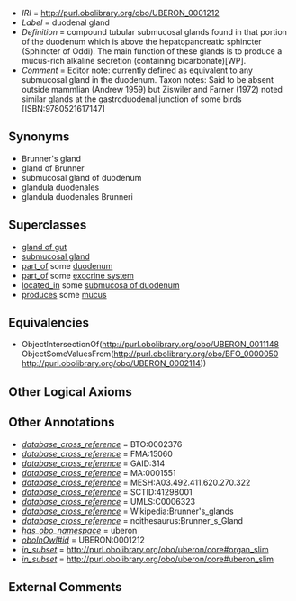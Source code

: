  * *IRI* = http://purl.obolibrary.org/obo/UBERON_0001212
 * *Label* = duodenal gland
 * *Definition* = compound tubular submucosal glands found in that portion of the duodenum which is above the hepatopancreatic sphincter (Sphincter of Oddi). The main function of these glands is to produce a mucus-rich alkaline secretion (containing bicarbonate)[WP].
 * *Comment* = Editor note: currently defined as equivalent to any submucosal gland in the duodenum. Taxon notes: Said to be absent outside mammlian (Andrew 1959) but Ziswiler and Farner (1972) noted similar glands at the gastroduodenal junction of some birds [ISBN:9780521617147]

## Synonyms

 * Brunner's gland
 * gland of Brunner
 * submucosal gland of duodenum
 * glandula duodenales
 * glandula duodenales Brunneri

## Superclasses

 * [gland of gut](../../UBERON/08/UBERON_0003408.md)
 * [submucosal gland](../../UBERON/48/UBERON_0011148.md)
 * [part_of](../../BFO/50/BFO_0000050.md) some [duodenum](../../UBERON/14/UBERON_0002114.md)
 * [part_of](../../BFO/50/BFO_0000050.md) some [exocrine system](../../UBERON/30/UBERON_0002330.md)
 * [located_in](../../RO/25/RO_0001025.md) some [submucosa of duodenum](../../UBERON/32/UBERON_0003332.md)
 * [produces](../../RO/00/RO_0003000.md) some [mucus](../../UBERON/12/UBERON_0000912.md)

## Equivalencies

 * ObjectIntersectionOf(<http://purl.obolibrary.org/obo/UBERON_0011148> ObjectSomeValuesFrom(<http://purl.obolibrary.org/obo/BFO_0000050> <http://purl.obolibrary.org/obo/UBERON_0002114>))

## Other Logical Axioms


## Other Annotations

 * *[database_cross_reference](../../ef/oboInOwl#hasDbXref.md)* = BTO:0002376
 * *[database_cross_reference](../../ef/oboInOwl#hasDbXref.md)* = FMA:15060
 * *[database_cross_reference](../../ef/oboInOwl#hasDbXref.md)* = GAID:314
 * *[database_cross_reference](../../ef/oboInOwl#hasDbXref.md)* = MA:0001551
 * *[database_cross_reference](../../ef/oboInOwl#hasDbXref.md)* = MESH:A03.492.411.620.270.322
 * *[database_cross_reference](../../ef/oboInOwl#hasDbXref.md)* = SCTID:41298001
 * *[database_cross_reference](../../ef/oboInOwl#hasDbXref.md)* = UMLS:C0006323
 * *[database_cross_reference](../../ef/oboInOwl#hasDbXref.md)* = Wikipedia:Brunner's_glands
 * *[database_cross_reference](../../ef/oboInOwl#hasDbXref.md)* = ncithesaurus:Brunner_s_Gland
 * *[has_obo_namespace](../../ce/oboInOwl#hasOBONamespace.md)* = uberon
 * *[oboInOwl#id](../../id/oboInOwl#id.md)* = UBERON:0001212
 * *[in_subset](../../et/oboInOwl#inSubset.md)* = http://purl.obolibrary.org/obo/uberon/core#organ_slim
 * *[in_subset](../../et/oboInOwl#inSubset.md)* = http://purl.obolibrary.org/obo/uberon/core#uberon_slim

## External Comments

